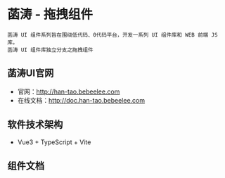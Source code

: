 # 菡涛 - 拖拽组件
```
菡涛 UI 组件系列旨在围绕低代码、0代码平台，开发一系列 UI 组件库和 WEB 前端 JS 库。
菡涛 UI 组件库独立分支之拖拽组件
```
## 菡涛UI官网
- 官网：http://han-tao.bebeelee.com
- 在线文档：http://doc.han-tao.bebeelee.com
## 软件技术架构
- Vue3 + TypeScript + Vite

## 组件文档

